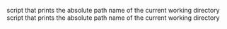 script that prints the absolute path name of the current working directory script that prints the absolute path name of the current working directory
